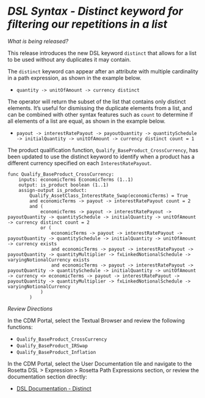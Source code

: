 # *DSL Syntax - Distinct keyword for filtering our repetitions in a list*

_What is being released?_

This release introduces the new DSL keyword `distinct` that allows for a list to be used without any duplicates it may contain.

The `distinct` keyword can appear after an attribute with multiple cardinality in a path expression, as shown in the example below.

- `quantity -> unitOfAmount -> currency distinct`

The operator will return the subset of the list that contains only distinct elements.  It’s useful for dismissing the duplicate elements from a list, and can be combined with other syntax features such as ``count`` to determine if all elements of a list are equal, as shown in the example below.

- `payout -> interestRatePayout -> payoutQuantity -> quantitySchedule -> initialQuantity -> unitOfAmount -> currency distinct count = 1`

The product qualification function, `Qualify_BaseProduct_CrossCurrency`, has been updated to use the distinct keyword to identify when a product has a different currency specified on each `InterestRatePayout`.

```
func Qualify_BaseProduct_CrossCurrency: 
	inputs: economicTerms EconomicTerms (1..1)
	output: is_product boolean (1..1)
	assign-output is_product:
		Qualify_AssetClass_InterestRate_Swap(economicTerms) = True
		and economicTerms -> payout -> interestRatePayout count = 2
	 	and (
	 	    economicTerms -> payout -> interestRatePayout -> payoutQuantity -> quantitySchedule -> initialQuantity -> unitOfAmount -> currency distinct count = 2
            or (
                economicTerms -> payout -> interestRatePayout -> payoutQuantity -> quantitySchedule -> initialQuantity -> unitOfAmount -> currency exists
                and economicTerms -> payout -> interestRatePayout -> payoutQuantity -> quantityMultiplier -> fxLinkedNotionalSchedule -> varyingNotionalCurrency exists
                and economicTerms -> payout -> interestRatePayout -> payoutQuantity -> quantitySchedule -> initialQuantity -> unitOfAmount -> currency <> economicTerms -> payout -> interestRatePayout -> payoutQuantity -> quantityMultiplier -> fxLinkedNotionalSchedule -> varyingNotionalCurrency
            )
        )
```

_Review Directions_

In the CDM Portal, select the Textual Browser and review the following functions:

- `Qualify_BaseProduct_CrossCurrency`
- `Qualify_BaseProduct_IRSwap`
- `Qualify_BaseProduct_Inflation`

In the CDM Portal, select the User Documentation tile and navigate to the Rosetta DSL > Expression > Rosetta Path Expressions section, or review the documentation section directly:

- [DSL Documentation - Distinct](https://docs.rosetta-technology.io/dsl/expressions.html#distinct)
